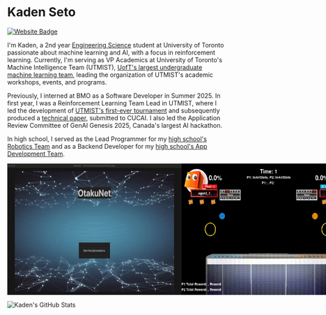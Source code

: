 # Kaden Seto

[![Website Badge](https://img.shields.io/badge/website-Kaden_Seto-blue)](https://kseto06.github.io/)

I'm Kaden, a 2nd year [Engineering Science](https://engsci.utoronto.ca/program/what-is-engsci/) student at University of Toronto passionate about machine learning and AI, with a focus in reinforcement learning. Currently, I'm serving as VP Academics at University of Toronto's Machine Intelligence Team (UTMIST), [UofT's largest undergraduate machine learning team](https://utmist.ca), leading the organization of UTMIST's academic workshops, events, and programs.

Previously, I interned at BMO as a Software Developer in Summer 2025. In first year, I was a Reinforcement Learning Team Lead in UTMIST, where I led the development of [UTMIST's first-ever tournament](https://utmist.ca/ai2) and subsequently produced a [technical paper](AI_Squared___CUCAI_2025_Paper_final.pdf), submitted to CUCAI. I also led the Application Review Committee of GenAI Genesis 2025, Canada's largest AI hackathon.

In high school, I served as the Lead Programmer for my [high school's Robotics Team](https://titansrobotics.odoo.com/) and as a Backend Developer for my [high school's App Development Team](https://app.staugustinechs.ca/).

<div style="display: flex; justify-content: space-around;">
  <img src="recsys_demo.gif" width="400">
  <img src="aisquaredv3.gif" width="400">
  <img src="innerworlds.gif" width=500>
  <img src="MeepMeep.gif" width=300>
  <img src="aegis-compressed.gif" width="400">
  <img src="mortalkombat.gif" width="400">
</div>

![Kaden's GitHub Stats](https://github-readme-stats-sigma-five.vercel.app/api?username=kseto06&show_icons=true&theme=radical&include_all_commits=true&count_private=true)
